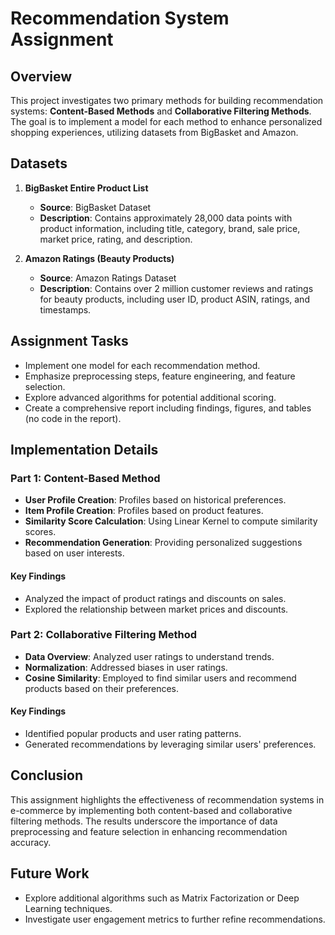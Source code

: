 # Recommendation System Assignment

## Overview
This project investigates two primary methods for building recommendation systems: **Content-Based Methods** and **Collaborative Filtering Methods**. The goal is to implement a model for each method to enhance personalized shopping experiences, utilizing datasets from BigBasket and Amazon.

## Datasets
1. **BigBasket Entire Product List**
   - **Source**: BigBasket Dataset
   - **Description**: Contains approximately 28,000 data points with product information, including title, category, brand, sale price, market price, rating, and description.

2. **Amazon Ratings (Beauty Products)**
   - **Source**: Amazon Ratings Dataset
   - **Description**: Contains over 2 million customer reviews and ratings for beauty products, including user ID, product ASIN, ratings, and timestamps.

## Assignment Tasks
- Implement one model for each recommendation method.
- Emphasize preprocessing steps, feature engineering, and feature selection.
- Explore advanced algorithms for potential additional scoring.
- Create a comprehensive report including findings, figures, and tables (no code in the report).

## Implementation Details

### Part 1: Content-Based Method
- **User Profile Creation**: Profiles based on historical preferences.
- **Item Profile Creation**: Profiles based on product features.
- **Similarity Score Calculation**: Using Linear Kernel to compute similarity scores.
- **Recommendation Generation**: Providing personalized suggestions based on user interests.

#### Key Findings
- Analyzed the impact of product ratings and discounts on sales.
- Explored the relationship between market prices and discounts.

### Part 2: Collaborative Filtering Method
- **Data Overview**: Analyzed user ratings to understand trends.
- **Normalization**: Addressed biases in user ratings.
- **Cosine Similarity**: Employed to find similar users and recommend products based on their preferences.

#### Key Findings
- Identified popular products and user rating patterns.
- Generated recommendations by leveraging similar users' preferences.

## Conclusion
This assignment highlights the effectiveness of recommendation systems in e-commerce by implementing both content-based and collaborative filtering methods. The results underscore the importance of data preprocessing and feature selection in enhancing recommendation accuracy.

## Future Work
- Explore additional algorithms such as Matrix Factorization or Deep Learning techniques.
- Investigate user engagement metrics to further refine recommendations.
